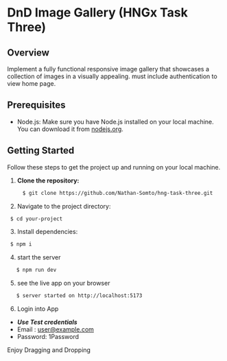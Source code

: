 # DnD Image Gallery (HNGx Task Three)

## Overview
Implement a fully functional responsive image gallery that showcases a collection of images in a visually appealing. must include authentication to view home page.

## Prerequisites

- Node.js: Make sure you have Node.js installed on your local machine. You can download it from [nodejs.org](https://nodejs.org/).

## Getting Started

Follow these steps to get the project up and running on your local machine.

1. **Clone the repository:**

```bash
     $ git clone https://github.com/Nathan-Somto/hng-task-three.git
```
2. Navigate to the project directory:

```bash
 $ cd your-project
```

3. Install dependencies:

```bash
 $ npm i
```

4. start the server
```bash
   $ npm run dev
```

5. see the live app on your browser
```bash
   $ server started on http://localhost:5173
```
6. Login into App

 - ***Use Test credentials***
- Email : user@example.com
- Password: 1Password

Enjoy Dragging and Dropping 